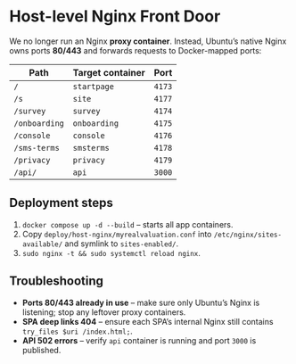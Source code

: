 # Host-level Nginx Front Door

We no longer run an Nginx **proxy container**. Instead, Ubuntu’s native Nginx
owns ports **80/443** and forwards requests to Docker-mapped ports:

| Path | Target container | Port |
|------|------------------|------|
| `/` | `startpage` | `4173` |
| `/s` | `site` | `4177` |
| `/survey` | `survey` | `4174` |
| `/onboarding` | `onboarding` | `4175` |
| `/console` | `console` | `4176` |
| `/sms-terms` | `smsterms` | `4178` |
| `/privacy` | `privacy` | `4179` |
| `/api/` | `api` | `3000` |

## Deployment steps

1. `docker compose up -d --build` – starts all app containers.  
2. Copy `deploy/host-nginx/myrealvaluation.conf` into
   `/etc/nginx/sites-available/` and symlink to `sites-enabled/`.  
3. `sudo nginx -t && sudo systemctl reload nginx`.

## Troubleshooting

* **Ports 80/443 already in use** – make sure only Ubuntu’s Nginx is listening;
  stop any leftover proxy containers.  
* **SPA deep links 404** – ensure each SPA’s internal Nginx still contains
  `try_files $uri /index.html;`.  
* **API 502 errors** – verify `api` container is running and port `3000` is
  published.
